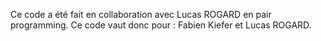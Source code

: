 Ce code a été fait en collaboration avec Lucas ROGARD en pair programming.
Ce code vaut donc pour : Fabien Kiefer et Lucas ROGARD.
